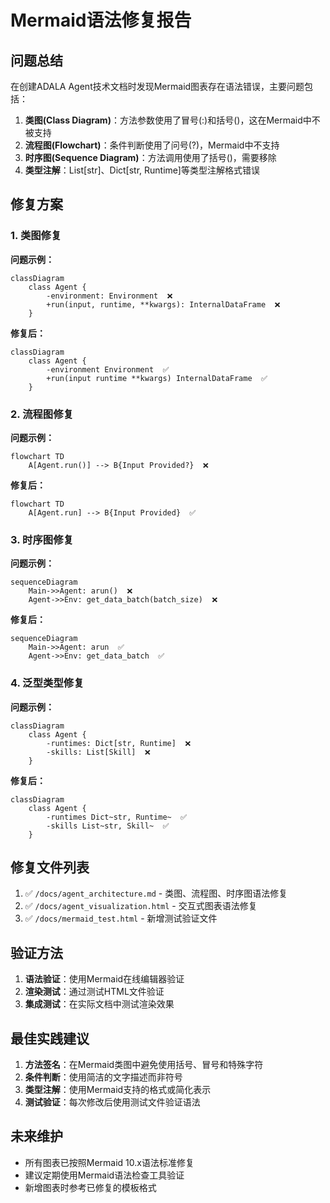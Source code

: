 # Mermaid语法修复报告

## 问题总结

在创建ADALA Agent技术文档时发现Mermaid图表存在语法错误，主要问题包括：

1. **类图(Class Diagram)**：方法参数使用了冒号(:)和括号()，这在Mermaid中不被支持
2. **流程图(Flowchart)**：条件判断使用了问号(?)，Mermaid中不支持
3. **时序图(Sequence Diagram)**：方法调用使用了括号()，需要移除
4. **类型注解**：List[str]、Dict[str, Runtime]等类型注解格式错误

## 修复方案

### 1. 类图修复

**问题示例：**
```mermaid
classDiagram
    class Agent {
        -environment: Environment  ❌
        +run(input, runtime, **kwargs): InternalDataFrame  ❌
    }
```

**修复后：**
```mermaid
classDiagram
    class Agent {
        -environment Environment  ✅
        +run(input runtime **kwargs) InternalDataFrame  ✅
    }
```

### 2. 流程图修复

**问题示例：**
```mermaid
flowchart TD
    A[Agent.run()] --> B{Input Provided?}  ❌
```

**修复后：**
```mermaid
flowchart TD
    A[Agent.run] --> B{Input Provided}  ✅
```

### 3. 时序图修复

**问题示例：**
```mermaid
sequenceDiagram
    Main->>Agent: arun()  ❌
    Agent->>Env: get_data_batch(batch_size)  ❌
```

**修复后：**
```mermaid
sequenceDiagram
    Main->>Agent: arun  ✅
    Agent->>Env: get_data_batch  ✅
```

### 4. 泛型类型修复

**问题示例：**
```mermaid
classDiagram
    class Agent {
        -runtimes: Dict[str, Runtime]  ❌
        -skills: List[Skill]  ❌
    }
```

**修复后：**
```mermaid
classDiagram
    class Agent {
        -runtimes Dict~str, Runtime~  ✅
        -skills List~str, Skill~  ✅
    }
```

## 修复文件列表

1. ✅ `/docs/agent_architecture.md` - 类图、流程图、时序图语法修复
2. ✅ `/docs/agent_visualization.html` - 交互式图表语法修复
3. ✅ `/docs/mermaid_test.html` - 新增测试验证文件

## 验证方法

1. **语法验证**：使用Mermaid在线编辑器验证
2. **渲染测试**：通过测试HTML文件验证
3. **集成测试**：在实际文档中测试渲染效果

## 最佳实践建议

1. **方法签名**：在Mermaid类图中避免使用括号、冒号和特殊字符
2. **条件判断**：使用简洁的文字描述而非符号
3. **类型注解**：使用Mermaid支持的格式或简化表示
4. **测试验证**：每次修改后使用测试文件验证语法

## 未来维护

- 所有图表已按照Mermaid 10.x语法标准修复
- 建议定期使用Mermaid语法检查工具验证
- 新增图表时参考已修复的模板格式
